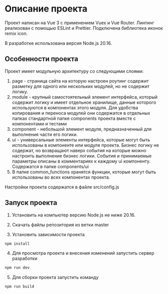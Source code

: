 # Описание проекта

Проект написан на Vue 3 с применением Vuex и Vue Router. Линтинг реализован с помощью ESLint и Prettier. Подключена библиотека иконок remix icon.

В разработке использована версия Node.js 20.16.

## Особенности проекта

Проект имеет модульную архитектуру со следующими слоями:

1. page - страница сайта на которую настроен роутинг содержит разметку для одного или нескольких модулей, но не содержит логику.
2. module - крупный самостоятельный элемент интерфейса, который содержит логику и имеет отдельное хранилище, данные которого используются в компонентах этого модуля. Для удобства копирования и переноса модулей они содержатся в отдельных папках стандартной папке components проекта вместе с компонентами и тестами
3. component - небольшой элемент модуля, предназначенный для выполнения части его логики.
4. ui - универсальные элементы интерфейса, которые могут быть использованы в компоненте или модуле проекта. Бизнес логику не содержат, но возвращают наверх события на которые можно настроить выполнение бизнес логики. События и принимаемые параметры описаны в комментариях к каждому ui компоненту. Содержатся в папке components/ui
5. В папке common_functions хранятся функции, которые могут быть использованы во всех компонентах проекта.

Настройки проекта содержатся в файле src/config.js

## Запуск проекта

1. Установить на компьютер версию Node.js не ниже 20.16.

2. Скачать файлы репозитория из ветки master

3. Установить зависимости проекта

```bash
npm install
```

4. Для просмотра проекта и внесения изменений запустить сервер разработки

```bash
npm run dev
```

5. Для сборки проекта запустить команду

```bash
npm run build
```
